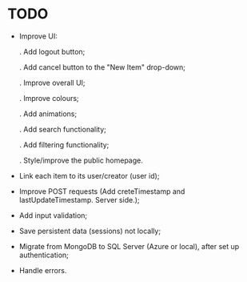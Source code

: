 # TODO

- Improve UI:

  . Add logout button;

  . Add cancel button to the "New Item" drop-down;

  . Improve overall UI;

  . Improve colours;

  . Add animations;

  . Add search functionality;

  . Add filtering functionality;

  . Style/improve the public homepage.

- Link each item to its user/creator (user id);

- Improve POST requests (Add creteTimestamp and lastUpdateTimestamp. Server side.);

- Add input validation;

- Save persistent data (sessions) not locally;

- Migrate from MongoDB to SQL Server (Azure or local), after set up authentication;

- Handle errors.
